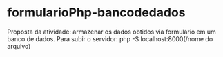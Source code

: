 # formularioPhp-bancodedados


Proposta da atividade: armazenar os dados obtidos via formulário em um banco de dados.
Para subir o servidor: php -S localhost:8000(/nome do arquivo)

